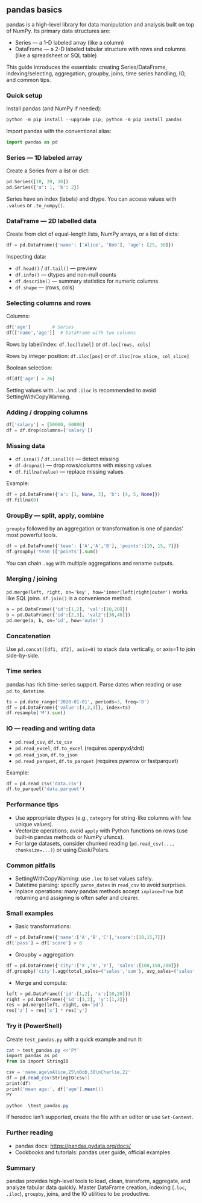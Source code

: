 ## pandas basics

pandas is a high-level library for data manipulation and analysis built on top of NumPy. Its primary data structures are:

- Series — a 1-D labeled array (like a column)
- DataFrame — a 2-D labeled tabular structure with rows and columns (like a spreadsheet or SQL table)

This guide introduces the essentials: creating Series/DataFrame, indexing/selecting, aggregation, groupby, joins, time series handling, IO, and common tips.

### Quick setup

Install pandas (and NumPy if needed):

```powershell
python -m pip install --upgrade pip; python -m pip install pandas
```

Import pandas with the conventional alias:

```python
import pandas as pd
```

### Series — 1D labeled array

Create a Series from a list or dict:

```python
pd.Series([10, 20, 30])
pd.Series({'a': 1, 'b': 2})
```

Series have an index (labels) and dtype. You can access values with `.values` or `.to_numpy()`.

### DataFrame — 2D labelled data

Create from dict of equal-length lists, NumPy arrays, or a list of dicts:

```python
df = pd.DataFrame({'name': ['Alice', 'Bob'], 'age': [25, 30]})
```

Inspecting data:

- `df.head()` / `df.tail()` — preview
- `df.info()` — dtypes and non-null counts
- `df.describe()` — summary statistics for numeric columns
- `df.shape` — (rows, cols)

### Selecting columns and rows

Columns:

```python
df['age']        # Series
df[['name','age']]  # DataFrame with two columns
```

Rows by label/index: `df.loc[label]` or `df.loc[rows, cols]`

Rows by integer position: `df.iloc[pos]` or `df.iloc[row_slice, col_slice]`

Boolean selection:

```python
df[df['age'] > 26]
```

Setting values with `.loc` and `.iloc` is recommended to avoid SettingWithCopyWarning.

### Adding / dropping columns

```python
df['salary'] = [50000, 60000]
df = df.drop(columns=['salary'])
```

### Missing data

- `df.isna()` / `df.isnull()` — detect missing
- `df.dropna()` — drop rows/columns with missing values
- `df.fillna(value)` — replace missing values

Example:

```python
df = pd.DataFrame({'a': [1, None, 3], 'b': [4, 5, None]})
df.fillna(0)
```

### GroupBy — split, apply, combine

`groupby` followed by an aggregation or transformation is one of pandas' most powerful tools.

```python
df = pd.DataFrame({'team': ['A','A','B'], 'points':[10, 15, 7]})
df.groupby('team')['points'].sum()
```

You can chain `.agg` with multiple aggregations and rename outputs.

### Merging / joining

`pd.merge(left, right, on='key', how='inner|left|right|outer')` works like SQL joins. `df.join()` is a convenience method.

```python
a = pd.DataFrame({'id':[1,2], 'val':[10,20]})
b = pd.DataFrame({'id':[2,3], 'val2':[30,40]})
pd.merge(a, b, on='id', how='outer')
```

### Concatenation

Use `pd.concat([df1, df2], axis=0)` to stack data vertically, or axis=1 to join side-by-side.

### Time series

pandas has rich time-series support. Parse dates when reading or use `pd.to_datetime`.

```python
ts = pd.date_range('2020-01-01', periods=3, freq='D')
df = pd.DataFrame({'value':[1,2,3]}, index=ts)
df.resample('M').sum()
```

### IO — reading and writing data

- `pd.read_csv`, `df.to_csv`
- `pd.read_excel`, `df.to_excel` (requires openpyxl/xlrd)
- `pd.read_json`, `df.to_json`
- `pd.read_parquet`, `df.to_parquet` (requires pyarrow or fastparquet)

Example:

```python
df = pd.read_csv('data.csv')
df.to_parquet('data.parquet')
```

### Performance tips

- Use appropriate dtypes (e.g., `category` for string-like columns with few unique values).
- Vectorize operations; avoid `apply` with Python functions on rows (use built-in pandas methods or NumPy ufuncs).
- For large datasets, consider chunked reading (`pd.read_csv(..., chunksize=...)`) or using Dask/Polars.

### Common pitfalls

- SettingWithCopyWarning: use `.loc` to set values safely.
- Datetime parsing: specify `parse_dates` in `read_csv` to avoid surprises.
- Inplace operations: many pandas methods accept `inplace=True` but returning and assigning is often safer and clearer.

### Small examples

- Basic transformations:

```python
df = pd.DataFrame({'name':['A','B','C'],'score':[10,15,7]})
df['pass'] = df['score'] > 8
```

- Groupby + aggregation:

```python
df = pd.DataFrame({'city':['X','X','Y'], 'sales':[100,150,200]})
df.groupby('city').agg(total_sales=('sales','sum'), avg_sales=('sales','mean'))
```

- Merge and compute:

```python
left = pd.DataFrame({'id':[1,2], 'x':[10,20]})
right = pd.DataFrame({'id':[1,2], 'y':[1,2]})
res = pd.merge(left, right, on='id')
res['z'] = res['x'] * res['y']
```

### Try it (PowerShell)

Create `test_pandas.py` with a quick example and run it:

```powershell
cat > test_pandas.py <<'PY'
import pandas as pd
from io import StringIO

csv = 'name,age\nAlice,25\nBob,30\nCharlie,22'
df = pd.read_csv(StringIO(csv))
print(df)
print('mean age:', df['age'].mean())
PY

python .\test_pandas.py
```

If heredoc isn't supported, create the file with an editor or use `Set-Content`.

### Further reading

- pandas docs: https://pandas.pydata.org/docs/
- Cookbooks and tutorials: pandas user guide, official examples

### Summary

pandas provides high-level tools to load, clean, transform, aggregate, and analyze tabular data quickly. Master DataFrame creation, indexing (`.loc`, `.iloc`), `groupby`, joins, and the IO utilities to be productive.
